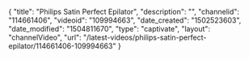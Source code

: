 {
    "title": "Philips Satin Perfect Epilator",
    "description": "",
    "channelid": "114661406",
    "videoid": "109994663",
    "date_created": "1502523603",
    "date_modified": "1504811670",
    "type": "captivate",
    "layout": "channelVideo",
    "url": "\/latest-videos\/philips-satin-perfect-epilator\/114661406-109994663"
}